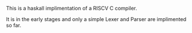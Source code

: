 This is a haskall implimentation of a RISCV C compiler. 

It is in the early stages and only a simple Lexer and Parser are implimented so far.
